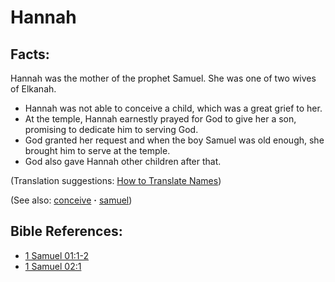# Hannah #

## Facts: ##

Hannah was the mother of the prophet Samuel. She was one of two wives of Elkanah.

* Hannah was not able to conceive a child, which was a great grief to her.
* At the temple, Hannah earnestly prayed for God to give her a son, promising to dedicate him to serving God.
* God granted her request and when the boy Samuel was old enough, she brought him to serve at the temple.
* God also gave Hannah other children after that.

(Translation suggestions: [How to Translate Names](https://git.door43.org/Door43/en-ta-translate-vol1/src/master/content/translate_names.md))

(See also: [conceive](../other/conceive.md) **·** [samuel](../other/samuel.md))

## Bible References: ##

* [1 Samuel 01:1-2](https://door43.org/en/bible/notes/1sa/01/01)
* [1 Samuel 02:1](https://door43.org/en/bible/notes/1sa/02/01)

